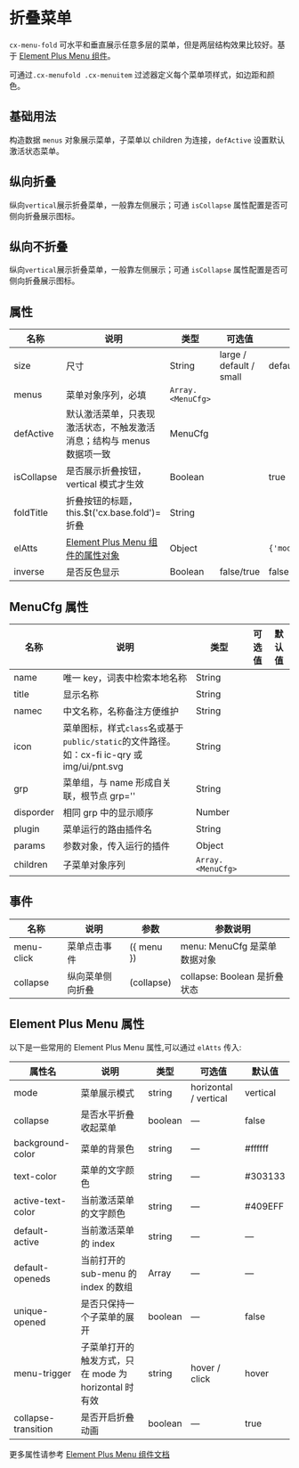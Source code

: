 # 折叠菜单

`cx-menu-fold` 可水平和垂直展示任意多层的菜单，但是两层结构效果比较好。基于 [Element Plus Menu 组件](https://element-plus.org/zh-CN/component/menu.html)。

可通过`.cx-menufold .cx-menuitem` 过滤器定义每个菜单项样式，如边距和颜色。

## 基础用法

构造数据 `menus` 对象展示菜单，子菜单以 children 为连接，`defActive` 设置默认激活状态菜单。

## 纵向折叠

纵向`vertical`展示折叠菜单，一般靠左侧展示；可通 `isCollapse` 属性配置是否可侧向折叠展示图标。

## 纵向不折叠

纵向`vertical`展示折叠菜单，一般靠左侧展示；可通 `isCollapse` 属性配置是否可侧向折叠展示图标。

## 属性

| 名称 | 说明 | 类型 | 可选值 | 默认值 |
| ----- | ----- | ----- | ----- | ----- |
| size | 尺寸 | String | large / default / small | default |
| menus | 菜单对象序列，必填 | `Array.<MenuCfg>` | | |
| defActive | 默认激活菜单，只表现激活状态，不触发激活消息；结构与 menus 数据项一致 | MenuCfg | | |
| isCollapse | 是否展示折叠按钮，vertical 模式才生效 | Boolean | | true |
| foldTitle | 折叠按钮的标题，this.$t('cx.base.fold')=折叠 | String | | |
| elAtts | [Element Plus Menu 组件的属性对象](https://element-plus.org/zh-CN/component/menu.html#menu-attributes) | Object | | `{'mode':'vertical'}` |
| inverse | 是否反色显示 | Boolean | false/true | false |

## MenuCfg 属性

| 名称 | 说明 | 类型 | 可选值 | 默认值 |
| ----- | ----- | ----- | ----- | ----- |
| name | 唯一 key，词表中检索本地名称 | String | | |
| title | 显示名称 | String | | |
| namec | 中文名称，名称备注方便维护 | String | | |
| icon | 菜单图标，样式`class`名或基于`public/static`的文件路径。如：cx-fi ic-qry 或 img/ui/pnt.svg | String | | |
| grp | 菜单组，与 name 形成自关联，根节点 grp='' | String | | |
| disporder | 相同 grp 中的显示顺序 | Number | | |
| plugin | 菜单运行的路由插件名 | String | | |
| params | 参数对象，传入运行的插件 | Object | | |
| children | 子菜单对象序列 | `Array.<MenuCfg>` | | |

## 事件

| 名称 | 说明 | 参数 | 参数说明 |
| ----- | ----- | ----- | ----- |
| menu-click | 菜单点击事件 | ({ menu }) | menu: MenuCfg 是菜单数据对象 |
| collapse | 纵向菜单侧向折叠 | (collapse) | collapse: Boolean 是折叠状态 |

## Element Plus Menu 属性

以下是一些常用的 Element Plus Menu 属性,可以通过 `elAtts` 传入:

| 属性名 | 说明 | 类型 | 可选值 | 默认值 |
| ----- | ----- | ----- | ----- | ----- |
| mode | 菜单展示模式 | string | horizontal / vertical | vertical |
| collapse | 是否水平折叠收起菜单 | boolean | — | false |
| background-color | 菜单的背景色 | string | — | #ffffff |
| text-color | 菜单的文字颜色 | string | — | #303133 |
| active-text-color | 当前激活菜单的文字颜色 | string | — | #409EFF |
| default-active | 当前激活菜单的 index | string | — | — |
| default-openeds | 当前打开的 sub-menu 的 index 的数组 | Array | — | — |
| unique-opened | 是否只保持一个子菜单的展开 | boolean | — | false |
| menu-trigger | 子菜单打开的触发方式，只在 mode 为 horizontal 时有效 | string | hover / click | hover |
| collapse-transition | 是否开启折叠动画 | boolean | — | true |

更多属性请参考 [Element Plus Menu 组件文档](https://element-plus.org/zh-CN/component/menu.html#menu-attributes)
